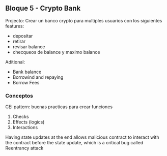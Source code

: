 ## Bloque 5 - Crypto Bank

Projecto: Crear un banco crypto para multiples usuarios con los siguientes features:

- depositar
- retirar
- revisar balance
- checqueos de balance y maximo balance

Aditional: 

- Bank balance
- Borrowind and repaying
- Borrow Fees

### Conceptos

CEI pattern: buenas practicas para crear funciones 
  1. Checks
  2. Effects (logics)
  3. Interactions

Having state updates at the end allows malicious contract to interact with the contract before the state update, which is a critical bug called Reentrancy attack